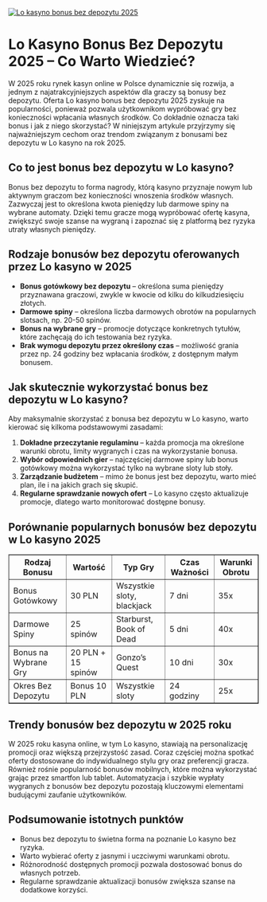 [![Lo kasyno bonus bez depozytu 2025](https://123-caf.pages.dev/gitsignup.png)](https://vrmoo.ru/Bt82HjjY)

<h1>Lo Kasyno Bonus Bez Depozytu 2025 – Co Warto Wiedzieć?</h1> <p>W 2025 roku rynek kasyn online w Polsce dynamicznie się rozwija, a jednym z najatrakcyjniejszych aspektów dla graczy są bonusy bez depozytu. Oferta Lo kasyno bonus bez depozytu 2025 zyskuje na popularności, ponieważ pozwala użytkownikom wypróbować gry bez konieczności wpłacania własnych środków. Co dokładnie oznacza taki bonus i jak z niego skorzystać? W niniejszym artykule przyjrzymy się najważniejszym cechom oraz trendom związanym z bonusami bez depozytu w Lo kasyno na rok 2025.</p>  <h2>Co to jest bonus bez depozytu w Lo kasyno?</h2> <p>Bonus bez depozytu to forma nagrody, którą kasyno przyznaje nowym lub aktywnym graczom bez konieczności wnoszenia środków własnych. Zazwyczaj jest to określona kwota pieniędzy lub darmowe spiny na wybrane automaty. Dzięki temu gracze mogą wypróbować ofertę kasyna, zwiększyć swoje szanse na wygraną i zapoznać się z platformą bez ryzyka utraty własnych pieniędzy.</p>  <h2>Rodzaje bonusów bez depozytu oferowanych przez Lo kasyno w 2025</h2> <ul>   <li><strong>Bonus gotówkowy bez depozytu</strong> – określona suma pieniędzy przyznawana graczowi, zwykle w kwocie od kilku do kilkudziesięciu złotych.</li>   <li><strong>Darmowe spiny</strong> – określona liczba darmowych obrotów na popularnych slotsach, np. 20-50 spinów.</li>   <li><strong>Bonus na wybrane gry</strong> – promocje dotyczące konkretnych tytułów, które zachęcają do ich testowania bez ryzyka.</li>   <li><strong>Brak wymogu depozytu przez określony czas</strong> – możliwość grania przez np. 24 godziny bez wpłacania środków, z dostępnym małym bonusem.</li> </ul>  <h2>Jak skutecznie wykorzystać bonus bez depozytu w Lo kasyno?</h2> <p>Aby maksymalnie skorzystać z bonusa bez depozytu w Lo kasyno, warto kierować się kilkoma podstawowymi zasadami:</p> <ol>   <li><strong>Dokładne przeczytanie regulaminu</strong> – każda promocja ma określone warunki obrotu, limity wygranych i czas na wykorzystanie bonusa.</li>   <li><strong>Wybór odpowiednich gier</strong> – najczęściej darmowe spiny lub bonus gotówkowy można wykorzystać tylko na wybrane sloty lub stoły.</li>   <li><strong>Zarządzanie budżetem</strong> – mimo że bonus jest bez depozytu, warto mieć plan, ile i na jakich grach się skupić.</li>   <li><strong>Regularne sprawdzanie nowych ofert</strong> – Lo kasyno często aktualizuje promocje, dlatego warto monitorować dostępne bonusy.</li> </ol>  <h2>Porównanie popularnych bonusów bez depozytu w Lo kasyno 2025</h2> <table border="1" cellpadding="8" cellspacing="0" style="border-collapse: collapse; width: 100%; max-width: 700px;">   <thead>     <tr>       <th>Rodzaj Bonusu</th>       <th>Wartość</th>       <th>Typ Gry</th>       <th>Czas Ważności</th>       <th>Warunki Obrotu</th>     </tr>   </thead>   <tbody>     <tr>       <td>Bonus Gotówkowy</td>       <td>30 PLN</td>       <td>Wszystkie sloty, blackjack</td>       <td>7 dni</td>       <td>35x</td>     </tr>     <tr>       <td>Darmowe Spiny</td>       <td>25 spinów</td>       <td>Starburst, Book of Dead</td>       <td>5 dni</td>       <td>40x</td>     </tr>     <tr>       <td>Bonus na Wybrane Gry</td>       <td>20 PLN + 15 spinów</td>       <td>Gonzo’s Quest</td>       <td>10 dni</td>       <td>30x</td>     </tr>     <tr>       <td>Okres Bez Depozytu</td>       <td>Bonus 10 PLN</td>       <td>Wszystkie sloty</td>       <td>24 godziny</td>       <td>25x</td>     </tr>   </tbody> </table>  <h2>Trendy bonusów bez depozytu w 2025 roku</h2> <p>W 2025 roku kasyna online, w tym Lo kasyno, stawiają na personalizację promocji oraz większą przejrzystość zasad. Coraz częściej można spotkać oferty dostosowane do indywidualnego stylu gry oraz preferencji gracza. Również rośnie popularność bonusów mobilnych, które można wykorzystać grając przez smartfon lub tablet. Automatyzacja i szybkie wypłaty wygranych z bonusów bez depozytu pozostają kluczowymi elementami budującymi zaufanie użytkowników.</p>  <h2>Podsumowanie istotnych punktów</h2> <ul>   <li>Bonus bez depozytu to świetna forma na poznanie Lo kasyno bez ryzyka.</li>   <li>Warto wybierać oferty z jasnymi i uczciwymi warunkami obrotu.</li>   <li>Różnorodność dostępnych promocji pozwala dostosować bonus do własnych potrzeb.</li>   <li>Regularne sprawdzanie aktualizacji bonusów zwiększa szanse na dodatkowe korzyści.</li> </ul>